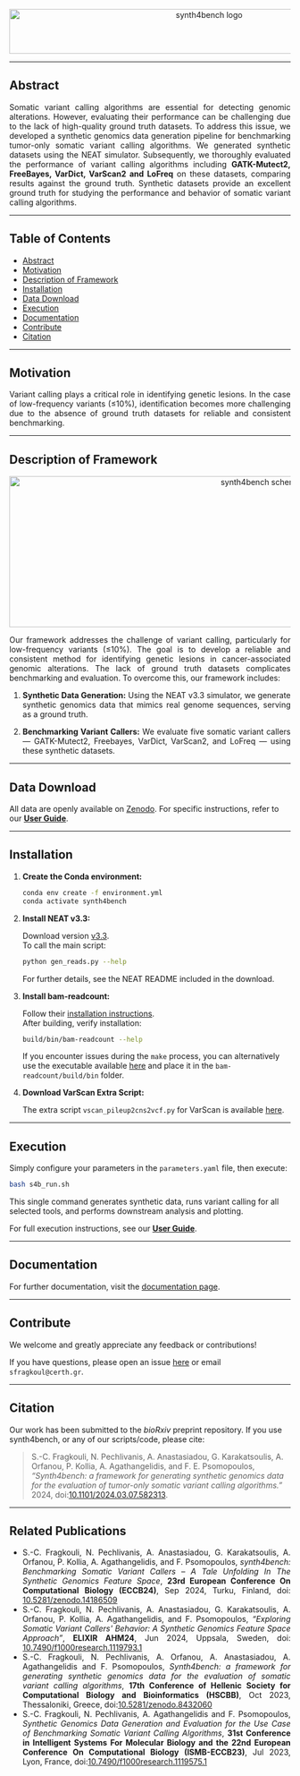 <p align="center">
  <img src="https://github.com/sfragkoul/synth4bench/blob/main/images/synth4bench_logo_no_bg.png" alt="synth4bench logo" height="80" width="700"/>
</p>

---

## Abstract

<div align='justify'> 
Somatic variant calling algorithms are essential for detecting genomic alterations. However, evaluating their performance can be challenging due to the lack of high-quality ground truth datasets. To address this issue, we developed a synthetic genomics data generation pipeline for benchmarking tumor-only somatic variant calling algorithms. We generated synthetic datasets using the NEAT simulator. Subsequently, we thoroughly evaluated the performance of variant calling algorithms including <strong>GATK-Mutect2, FreeBayes, VarDict, VarScan2 and LoFreq</strong> on these datasets, comparing results against the ground truth. Synthetic datasets provide an excellent ground truth for studying the performance and behavior of somatic variant calling algorithms.
</div>

---

## Table of Contents

- [Abstract](#abstract)
- [Motivation](#motivation)
- [Description of Framework](#description-of-framework)
- [Installation](#installation)
- [Data Download](#data-download)
- [Execution](#execution)
- [Documentation](#documentation)
- [Contribute](#contribute)
- [Citation](#citation)

---

## Motivation

<div align='justify'>
Variant calling plays a critical role in identifying genetic lesions. In the case of low-frequency variants (≤10%), identification becomes more challenging due to the absence of ground truth datasets for reliable and consistent benchmarking.
</div>

---

## Description of Framework

<p align="center">
  <img src="https://github.com/sfragkoul/synth4bench/blob/main/images/schematic.png" alt="synth4bench schematic" height="270" width="900"/>
</p>

<div align='justify'>
Our framework addresses the challenge of variant calling, particularly for low-frequency variants (≤10%). The goal is to develop a reliable and consistent method for identifying genetic lesions in cancer-associated genomic alterations. The lack of ground truth datasets complicates benchmarking and evaluation. To overcome this, our framework includes:

1. **Synthetic Data Generation:** Using the NEAT v3.3 simulator, we generate synthetic genomics data that mimics real genome sequences, serving as a ground truth.

2. **Benchmarking Variant Callers:** We evaluate five somatic variant callers — GATK-Mutect2, Freebayes, VarDict, VarScan2, and LoFreq — using these synthetic datasets.
</div>

---

## Data Download

All data are openly available on [Zenodo](https://zenodo.org/records/10683211). For specific instructions, refer to our [**User Guide**](https://github.com/sfragkoul/synth4bench/blob/main/docs/UserGuide.md#data-download).

---

## Installation

1. **Create the Conda environment:**

    ```bash
    conda env create -f environment.yml
    conda activate synth4bench
    ```

2. **Install NEAT v3.3:**

    Download version [v3.3](https://github.com/ncsa/NEAT/releases/tag/3.3).  
    To call the main script:

    ```bash
    python gen_reads.py --help
    ```

    For further details, see the NEAT README included in the download.

3. **Install bam-readcount:**

    Follow their [installation instructions](https://github.com/genome/bam-readcount#build).  
    After building, verify installation:

    ```bash
    build/bin/bam-readcount --help
    ```

    If you encounter issues during the `make` process, you can alternatively use the executable available [here](https://github.com/sfragkoul/synth4bench/tree/main/bam-readcount) and place it in the `bam-readcount/build/bin` folder.

4. **Download VarScan Extra Script:**

    The extra script `vscan_pileup2cns2vcf.py` for VarScan is available [here](https://github.com/sfragkoul/Varscan2VCF).

---

## Execution

Simply configure your parameters in the `parameters.yaml` file, then execute:

```bash
bash s4b_run.sh
```

This single command generates synthetic data, runs variant calling for all selected tools, and performs downstream analysis and plotting.

For full execution instructions, see our [**User Guide**](https://github.com/sfragkoul/synth4bench/blob/main/docs/UserGuide.md#executing-synth4bench).

---

## Documentation

For further documentation, visit the [documentation page](https://github.com/sfragkoul/synth4bench/blob/main/docs/Documentation.md).

---

## Contribute

We welcome and greatly appreciate any feedback or contributions!

If you have questions, please open an issue [here](https://github.com/sfragkoul/synth4bench/issues/new) or email `sfragkoul@certh.gr`.

---

## Citation

Our work has been submitted to the *bioRxiv* preprint repository. If you use synth4bench, or any of our scripts/code, please cite:

> S.-C. Fragkouli, N. Pechlivanis, A. Anastasiadou, G. Karakatsoulis, A. Orfanou, P. Kollia, A. Agathangelidis, and F. E. Psomopoulos, *“Synth4bench: a framework for generating synthetic genomics data for the evaluation of tumor-only somatic variant calling algorithms.”* 2024, doi:[10.1101/2024.03.07.582313](https://www.biorxiv.org/content/10.1101/2024.03.07.582313v1).

---

## Related Publications

- <div align='justify'> S.-C. Fragkouli, N. Pechlivanis, A. Anastasiadou, G. Karakatsoulis, A. Orfanou, P. Kollia, A. Agathangelidis, and F. Psomopoulos, <em>synth4bench: Benchmarking Somatic Variant Callers – A Tale Unfolding In The Synthetic Genomics Feature Space</em>, <b>23rd European Conference On Computational Biology (ECCB24)</b>, Sep 2024, Turku, Finland, doi: <a href="https://zenodo.org/records/14186510">10.5281/zenodo.14186509</a> </div>

- <div align='justify'> S.-C. Fragkouli, N. Pechlivanis, A. Anastasiadou, G. Karakatsoulis, A. Orfanou, P. Kollia, A. Agathangelidis, and F. Psomopoulos, <em>“Exploring Somatic Variant Callers' Behavior: A Synthetic Genomics Feature Space Approach”</em>, <b>ELIXIR AHM24</b>, Jun 2024, Uppsala, Sweden, doi: <a href="https://doi.org/10.7490/f1000research.1119793.1">10.7490/f1000research.1119793.1</a></div>

- <div align='justify'> S.-C. Fragkouli, N. Pechlivanis, A. Orfanou, A. Anastasiadou, A. Agathangelidis and F. Psomopoulos, <em>Synth4bench: a framework for generating synthetic genomics data for the evaluation of somatic variant calling algorithms</em>, <b>17th Conference of Hellenic Society for Computational Biology and Bioinformatics (HSCBB)</b>, Oct 2023, Thessaloniki, Greece, doi:<a href="https://doi.org/10.5281/zenodo.8432060">10.5281/zenodo.8432060</a> </div>

- <div align='justify'> S.-C. Fragkouli, N. Pechlivanis, A. Agathangelidis and F. Psomopoulos, <em>Synthetic Genomics Data Generation and Evaluation for the Use Case of Benchmarking Somatic Variant Calling Algorithms</em>, <b>31st Conference in Intelligent Systems For Molecular Biology and the 22nd European Conference On Computational Biology (ISΜB-ECCB23)</b>, Jul 2023, Lyon, France, doi:<a href="https://doi.org/10.7490/f1000research.1119575.1">10.7490/f1000research.1119575.1</a> </div>







